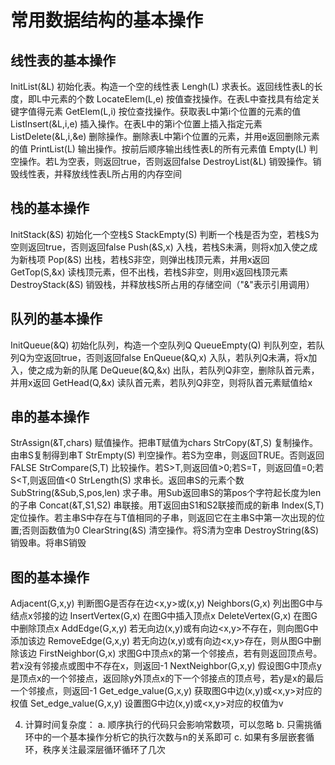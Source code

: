 # 常用数据结构的基本操作
## 线性表的基本操作
InitList(&L)                初始化表。构造一个空的线性表
Lengh(L)                    求表长。返回线性表L的长度，即L中元素的个数
LocateElem(L,e)             按值查找操作。在表L中查找具有给定关键字值得元素
GetElem(L,i)                按位查找操作。获取表L中第i个位置的元素的值
ListInsert(&L,i,e)          插入操作。在表L中的第i个位置上插入指定元素
ListDelete(&L,i,&e)         删除操作。删除表L中第i个位置的元素，并用e返回删除元素的值
PrintList(L)                输出操作。按前后顺序输出线性表L的所有元素值
Empty(L)                    判空操作。若L为空表，则返回true，否则返回false
DestroyList(&L)             销毁操作。销毁线性表，并释放线性表L所占用的内存空间

## 栈的基本操作
InitStack(&S)               初始化一个空栈S
StackEmpty(S)               判断一个栈是否为空，若栈S为空则返回true，否则返回false
Push(&S,x)                  入栈，若栈S未满，则将x加入使之成为新栈项
Pop(&S)                     出栈，若栈S非空，则弹出栈顶元素，并用x返回
GetTop(S,&x)                读栈顶元素，但不出栈，若栈S非空，则用x返回栈顶元素
DestroyStack(&S)            销毁栈，并释放栈S所占用的存储空间（"&"表示引用调用）

## 队列的基本操作
InitQueue(&Q)               初始化队列，构造一个空队列Q
QueueEmpty(Q)               判队列空，若队列Q为空返回true，否则返回false
EnQueue(&Q,x)               入队，若队列Q未满，将x加入，使之成为新的队尾
DeQueue(&Q,&x)              出队，若队列Q非空，删除队首元素，并用x返回
GetHead(Q,&x)               读队首元素，若队列Q非空，则将队首元素赋值给x

## 串的基本操作
StrAssign(&T,chars)         赋值操作。把串T赋值为chars
StrCopy(&T,S)               复制操作。由串S复制得到串T
StrEmpty(S)                 判空操作。若S为空串，则返回TRUE。否则返回FALSE
StrCompare(S,T)             比较操作。若S>T,则返回值>0;若S=T，则返回值=0;若S<T,则返回值<0
StrLength(S)                求串长。返回串S的元素个数
SubString(&Sub,S,pos,len)   求子串。用Sub返回串S的第pos个字符起长度为len的子串
Concat(&T,S1,S2)            串联接。用T返回由S1和S2联接而成的新串
Index(S,T)                  定位操作。若主串S中存在与T值相同的子串，则返回它在主串S中第一次出现的位置;否则函数值为0
ClearString(&S)             清空操作。将S清为空串
DestroyString(&S)           销毁串。将串S销毁

## 图的基本操作
Adjacent(G,x,y)             判断图G是否存在边<x,y>或(x,y)
Neighbors(G,x)              列出图G中与结点x邻接的边
InsertVertex(G,x)           在图G中插入顶点x
DeleteVertex(G,x)           在图G中删除顶点x
AddEdge(G,x,y)              若无向边(x,y)或有向边<x,y>不存在，则向图G中添加该边
RemoveEdge(G,x,y)           若无向边(x,y)或有向边<x,y>存在，则从图G中删除该边
FirstNeighbor(G,x)          求图G中顶点x的第一个邻接点，若有则返回顶点号。若x没有邻接点或图中不存在x，则返回-1
NextNeighbor(G,x,y)         假设图G中顶点y是顶点x的一个邻接点，返回除y外顶点x的下一个邻接点的顶点号，若y是x的最后一个邻接点，则返回-1
Get_edge_value(G,x,y)       获取图G中边(x,y)或<x,y>对应的权值
Set_edge_value(G,x,y)       设置图G中边(x,y)或<x,y>对应的权值为v



4. 计算时间复杂度：
    a. 顺序执行的代码只会影响常数项，可以忽略 
    b. 只需挑循环中的一个基本操作分析它的执行次数与n的关系即可
    c. 如果有多层嵌套循环，秩序关注最深层循环循环了几次
